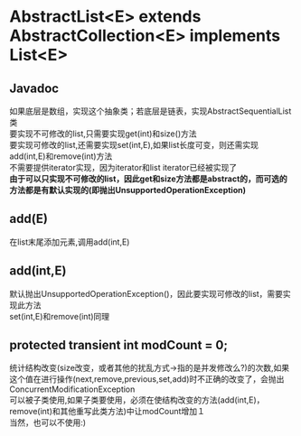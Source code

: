 # AbstractList\<E\> extends AbstractCollection\<E\> implements List\<E\>

## Javadoc
如果底层是数组，实现这个抽象类；若底层是链表，实现AbstractSequentialList类
<br>
要实现不可修改的list,只需要实现get(int)和size()方法
<br>
要实现可修改的list,还需要实现set(int,E),如果list长度可变，则还需实现add(int,E)和remove(int)方法
<br>
不需要提供iterator实现，因为iterator和list iterator已经被实现了
<br>
**由于可以只实现不可修改的list，因此get和size方法都是abstract的，而可选的方法都是有默认实现的(即抛出UnsupportedOperationException)**

## add(E)
在list末尾添加元素,调用add(int,E)
## add(int,E)
默认抛出UnsupportedOperationException()，因此要实现可修改的list，需要实现此方法
<br>
set(int,E)和remove(int)同理

## protected transient int modCount = 0;
统计结构改变(size改变，或者其他的扰乱方式->指的是并发修改么?)的次数,如果这个值在进行操作(next,remove,previous,set,add)时不正确的改变了，会抛出ConcurrentModificationException
<br>
可以被子类使用,如果子类要使用，必须在使结构改变的方法(add(int,E)，remove(int)和其他重写此类方法)中让modCount增加１
<br>
当然，也可以不使用:)
